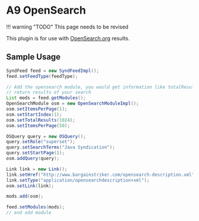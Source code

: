 # A9 OpenSearch

!!! warning "TODO"
    This page needs to be revised

This plugin is for use with [OpenSearch.org](http://www.opensearch.org/)
results.

## Sample Usage

```java
SyndFeed feed = new SyndFeedImpl();
feed.setFeedType(feedType);

// Add the opensearch module, you would get information like totalResults from the
// return results of your search
List mods = feed.getModules();
OpenSearchModule osm = new OpenSearchModuleImpl();
osm.setItemsPerPage(1);
osm.setStartIndex(1);
osm.setTotalResults(1024);
osm.setItemsPerPage(50);

OSQuery query = new OSQuery();
query.setRole("superset");
query.setSearchTerms("Java Syndication");
query.setStartPage(1);
osm.addQuery(query);

Link link = new Link();
link.setHref("http://www.bargainstriker.com/opensearch-description.xml");
link.setType("application/opensearchdescription+xml");
osm.setLink(link);

mods.add(osm);

feed.setModules(mods);
// end add module
```
